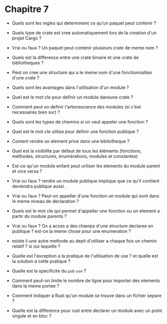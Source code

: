 # Chapitre 7

- Quels sont les regles qui determinent ce qu'un paquet peut contenir ?

- Quels type de crate est cree automatiquement lors de la creation d'un projet Cargo ?

- Vrai ou faux ? Un paquet peut contenir plusieurs crate de meme nom ?

- Quels est la difference entre une crate binaire et une crate de bibliotheques ?

- Peut on cree une structure qui a le meme nom d'une fonctionnalites d'une crate ?

- Quels sont les avantages dans l'utilisation d'un module ?

- Quel est le mot cle pour definir un module dansune crate ?

- Comment peut on definir l'arborescence des modules (si c'est necessaires bien sur) ?

- Quels sont les types de chemins si on veut appeler une fonction ? 

- Quel est le mot cle utilise pour definir une fonction publique ? 

- Coment rendre un element prive dans une bibliotheque ? 

- Quel est la visibilite par defaut de tous les éléments (fonctions, méthodes, structures, énumérations, modules et constantes) 

- Est-ce qu'un module enfant peut uriliser les elements du module parent et vice versa ?

- Vrai ou faux ? rendre un module publique implique que ce qu'il contient deviendra publique aussi .

- Vrai ou faux ? Peut-on appeller d'une fonction un module qui sont dans le meme niveau de declaration ?

- Quels est le mot cle qui permet d'appeller une fonction ou un element a partir du module parents ? 

- Vrai ou faux ? On a acces a des champs d'une structure declaree en publique ? est-ce la meme chose pour une enumeration ? 

- existe il une autre methode au depit d'utiliser a chaque fois un chemin relatif ? si oui laquelle ?

- Quelle est l'exception a la pratique de l'utilisation de use ? et quelle est la solution a cette pratique ? 

- Quelle est la specificite du `pub` `use` ?

- Comment peut-on limite le nombre de ligne pour importer des elements dans la meme portee ?

- Comment indiquer à Rust qu’un module se trouve dans un fichier separe ?

- Quelle est la difference pour rust entre declarer un module avec un point virgule et en bloc ?

